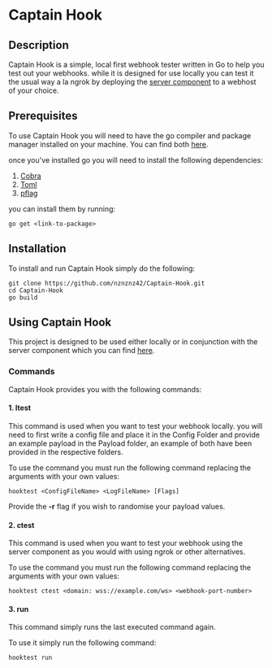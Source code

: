 # Captain Hook

## Description

Captain Hook is a simple, local first webhook tester written in Go to help you test out your webhooks. while it is designed for use locally you can test it the usual way a la ngrok by deploying the [server component](https://github.com/nznznz42/Captain-Hook-Server) to a webhost of your choice.

## Prerequisites

To use Captain Hook you will need to have the go compiler and package manager installed on your machine. You can find both [here](https://go.dev/dl/).

once you've installed go you will need to install the following dependencies:

1. [Cobra](github.com/spf13/cobra)
2. [Toml](github.com/BurntSushi/toml)
3. [pflag](github.com/spf13/pflag)

you can install them by running:

``` shell
go get <link-to-package>
```

## Installation

To install and run Captain Hook simply do the following:

```shell
git clone https://github.com/nznznz42/Captain-Hook.git
cd Captain-Hook
go build
```

## Using Captain Hook

This project is designed to be used either locally or in conjunction with the server component which you can find [here](https://github.com/nznznz42/Captain-Hook-Server).

### Commands

Captain Hook provides you with the following commands:

#### 1. ltest

This command is used when you want to test your webhook locally. you will need to first write a config file and place it in the Config Folder and provide an example payload in the Payload folder, an example of both have been provided in the respective folders.

To use the command you must run the following command replacing the arguments with your own values:

```shell
hooktest <ConfigFileName> <LogFileName> [Flags]
```

Provide the **-r** flag if you wish to randomise your payload values.

#### 2. ctest

This command is used when you want to test your webhook using the server component as you would with using ngrok or other alternatives.

To use the command you must run the following command replacing the arguments with your own values:

```shell
hooktest ctest <domain: wss://example.com/ws> <webhook-port-number>
```

#### 3. run

This command simply runs the last executed command again.

To use it simply run the following command:

```shell
hooktest run
```